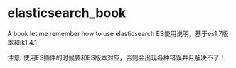 # elasticsearch_book
A book let me remember how to use  elasticsearch 
ES使用说明，基于es1.7版本和ik1.4.1 <br>

注意: 使用ES插件的时候要和ES版本对应，否则会出现各种错误并且解决不了！ 
